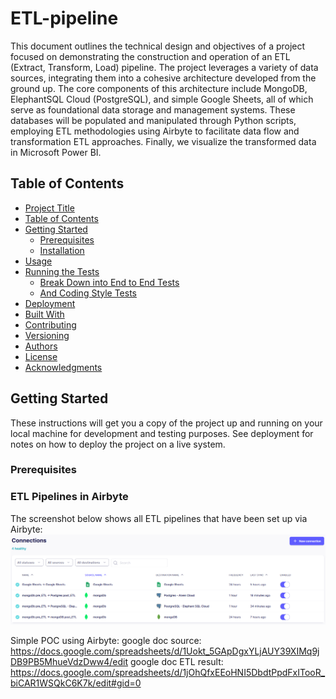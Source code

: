 # ETL-pipeline

This document outlines the technical design and objectives of a project focused on demonstrating the construction and operation of an ETL (Extract, Transform, Load) pipeline. The project leverages a variety of data sources, integrating them into a cohesive architecture developed from the ground up. The core components of this architecture include MongoDB, ElephantSQL Cloud (PostgreSQL), and simple Google Sheets, all of which serve as foundational data storage and management systems. These databases will be populated and manipulated through Python scripts, employing ETL methodologies using Airbyte to facilitate data flow and transformation ETL approaches. Finally, we visualize the transformed data in Microsoft Power BI.

## Table of Contents

- [Project Title](#project-title)
- [Table of Contents](#table-of-contents)
- [Getting Started](#getting-started)
  - [Prerequisites](#prerequisites)
  - [Installation](#installation)
- [Usage](#usage)
- [Running the Tests](#running-the-tests)
  - [Break Down into End to End Tests](#break-down-into-end-to-end-tests)
  - [And Coding Style Tests](#and-coding-style-tests)
- [Deployment](#deployment)
- [Built With](#built-with)
- [Contributing](#contributing)
- [Versioning](#versioning)
- [Authors](#authors)
- [License](#license)
- [Acknowledgments](#acknowledgments)

## Getting Started

These instructions will get you a copy of the project up and running on your local machine for development and testing purposes. See deployment for notes on how to deploy the project on a live system.

### Prerequisites

### ETL Pipelines in Airbyte

The screenshot below shows all ETL pipelines that have been set up via Airbyte:
![Example Image](resources/ETL-Airbyte.png)

Simple POC using Airbyte:
google doc source: https://docs.google.com/spreadsheets/d/1Uokt_5GApDgxYLjAUY39XIMq9jDB9PB5MhueVdzDww4/edit
google doc ETL result: https://docs.google.com/spreadsheets/d/1jOhQfxEEoHNI5DbdtPpdFxITooR_biCAR1WSQkC6K7k/edit#gid=0
